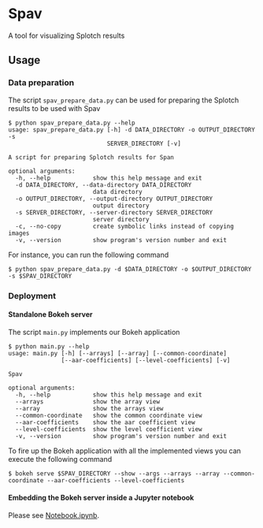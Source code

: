 # Spav
A tool for visualizing Splotch results

## Usage

### Data preparation

The script ``spav_prepare_data.py`` can be used for preparing the Splotch results to be used with Spav
```console
$ python spav_prepare_data.py --help
usage: spav_prepare_data.py [-h] -d DATA_DIRECTORY -o OUTPUT_DIRECTORY -s
                            SERVER_DIRECTORY [-v]

A script for preparing Splotch results for Span

optional arguments:
  -h, --help            show this help message and exit
  -d DATA_DIRECTORY, --data-directory DATA_DIRECTORY
                        data directory
  -o OUTPUT_DIRECTORY, --output-directory OUTPUT_DIRECTORY
                        output directory
  -s SERVER_DIRECTORY, --server-directory SERVER_DIRECTORY
                        server directory
  -c, --no-copy         create symbolic links instead of copying images
  -v, --version         show program's version number and exit
```

For instance, you can run the following command
```console
$ python spav_prepare_data.py -d $DATA_DIRECTORY -o $OUTPUT_DIRECTORY -s $SPAV_DIRECTORY
```

### Deployment

#### Standalone Bokeh server

The script ``main.py`` implements our Bokeh application
```console
$ python main.py --help
usage: main.py [-h] [--arrays] [--array] [--common-coordinate]
               [--aar-coefficients] [--level-coefficients] [-v]

Spav

optional arguments:
  -h, --help            show this help message and exit
  --arrays              show the array view
  --array               show the arrays view
  --common-coordinate   show the common coordinate view
  --aar-coefficients    show the aar coefficient view
  --level-coefficients  show the level coefficient view
  -v, --version         show program's version number and exit
```

To fire up the Bokeh application with all the implemented views you can execute the following command
```console
$ bokeh serve $SPAV_DIRECTORY --show --args --arrays --array --common-coordinate --aar-coefficients --level-coefficients
```

#### Embedding the Bokeh server inside a Jupyter notebook

Please see [Notebook.ipynb](Notebook.ipynb).
